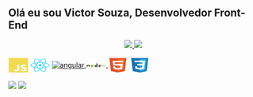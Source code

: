 ## Olá eu sou Victor Souza, Desenvolvedor Front-End
<div align="center">
  <a href="https://github.com/victorsouza0109">
    <img height="180em" src="https://github-readme-stats.vercel.app/api?username=victorsouza0109&show_icons=true&theme=dracula&include_all_commits=true&count_private=true" />
    <img height="180em" src="https://github-readme-stats.vercel.app/api/top-langs/?username=victorsouza0109&layout=compact&langs_count=7&theme=dracula" />
</div>
<div style="display: inline_block"><br>
  <a href="https://developer.mozilla.org/pt-BR/docs/Web/JavaScript" target="_blank"> <img align="center" alt="Victor-Js" height="30" width="40" src="https://raw.githubusercontent.com/devicons/devicon/master/icons/javascript/javascript-plain.svg"></a>
  <a href="https://angular.io" target="_blank"> <img align="center" alt="Victor-React" height="30" width="40" src="https://raw.githubusercontent.com/devicons/devicon/master/icons/react/react-original.svg"></a>
  <a href="https://angular.io" target="_blank"> <img align="center" src="https://angular.io/assets/images/logos/angular/angular.svg" alt="angular" width="40" height="30" /> </a>
  <a href="https://nodejs.org" target="_blank"> <img align="center" src="https://raw.githubusercontent.com/devicons/devicon/master/icons/nodejs/nodejs-original-wordmark.svg" alt="nodejs" width="40" height="30" /> </a>
  <a href="https://developer.mozilla.org/pt-BR/docs/Web/HTML" target="_blank"><img align="center" alt="Victor-HTML" height="30" width="40" src="https://raw.githubusercontent.com/devicons/devicon/master/icons/html5/html5-original.svg"></a>
  <a href="https://developer.mozilla.org/pt-BR/docs/Web/CSS" target="_blank"><img align="center" alt="Victor-CSS" height="30" width="40" src="https://raw.githubusercontent.com/devicons/devicon/master/icons/css3/css3-original.svg"></a>
</div>
<br />
<div>
  <a href="mailto:dev.victorsouza010999@gmail.com"><img src="https://img.shields.io/badge/-Gmail-%23333?style=for-the-badge&logo=gmail&logoColor=white" target="_blank"></a>
  <a href="https://www.linkedin.com/in/victor-souza-713772186/" target="_blank"><img src="https://img.shields.io/badge/-LinkedIn-%230077B5?style=for-the-  badge&logo=linkedin&logoColor=white" target="_blank"></a>
</div>
